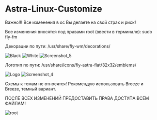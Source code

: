 # Astra-Linux-Customize

Важно!!!
Все изменения в ос Вы делаете на свой страх и риск!

Все изменения вносятся под правами root (ввести в терминале):
sudo fly-fm

Декорации по пути:
/usr/share/fly-wm/decorations/

![Black](https://user-images.githubusercontent.com/28458952/161424183-b4f22b02-cc72-4968-9f1c-323a2b9ed596.jpg)
![White](https://user-images.githubusercontent.com/28458952/161424158-aaf1e822-6954-4bef-91c8-9051d21d8f35.jpg)
![Screenshot_5](https://user-images.githubusercontent.com/28458952/161690201-12e3ea42-2d5f-4ada-9e25-e7948602f6c0.jpg)

Логотип по пути:
/usr/share/icons/fly-astra-flat/32x32/emblems/

![Logo](https://user-images.githubusercontent.com/28458952/161424073-f1792d1f-ec8c-4982-b61e-8b6061defdc4.jpg)
![Screenshot_4](https://user-images.githubusercontent.com/28458952/161688803-46e32992-34f5-47fc-9b66-79061191887f.jpg)


Схемы к темам не относятся!
Рекомендую использовать Breeze и Breeze, темный вариант.

ПОСЛЕ ВСЕХ ИЗМЕНЕНИЙ ПРЕДОСТАВИТЬ ПРАВА ДОСТУПА ВСЕМ ФАЙЛАМ!

![root](https://user-images.githubusercontent.com/28458952/161424085-43e0759d-68d9-4155-ba4e-dd26e8c3485d.jpg)

